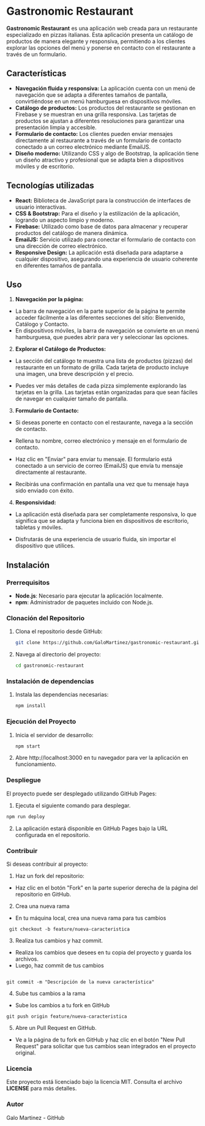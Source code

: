 
# Gastronomic Restaurant

**Gastronomic Restaurant** es una aplicación web creada para un restaurante especializado en pizzas italianas. Esta aplicación presenta un catálogo de productos de manera elegante y responsiva, permitiendo a los clientes explorar las opciones del menú y ponerse en contacto con el restaurante a través de un formulario.

## Características

- **Navegación fluida y responsiva:** La aplicación cuenta con un menú de navegación que se adapta a diferentes tamaños de pantalla, convirtiéndose en un menú hamburguesa en dispositivos móviles.
- **Catálogo de productos:** Los productos del restaurante se gestionan en Firebase y se muestran en una grilla responsiva. Las tarjetas de productos se ajustan a diferentes resoluciones para garantizar una presentación limpia y accesible.
- **Formulario de contacto:** Los clientes pueden enviar mensajes directamente al restaurante a través de un formulario de contacto conectado a un correo electrónico mediante EmailJS.
- **Diseño moderno:** Utilizando CSS y algo de Bootstrap, la aplicación tiene un diseño atractivo y profesional que se adapta bien a dispositivos móviles y de escritorio.

## Tecnologías utilizadas

- **React:** Biblioteca de JavaScript para la construcción de interfaces de usuario interactivas.
- **CSS & Bootstrap:** Para el diseño y la estilización de la aplicación, logrando un aspecto limpio y moderno.
- **Firebase:** Utilizado como base de datos para almacenar y recuperar productos del catálogo de manera dinámica.
- **EmailJS:** Servicio utilizado para conectar el formulario de contacto con una dirección de correo electrónico.
- **Responsive Design:** La aplicación está diseñada para adaptarse a cualquier dispositivo, asegurando una experiencia de usuario coherente en diferentes tamaños de pantalla.

## Uso
1. **Navegación por la página:**

- La barra de navegación en la parte superior de la página te permite acceder fácilmente a las diferentes secciones del sitio: Bienvenido, Catálogo y Contacto.
- En dispositivos móviles, la barra de navegación se convierte en un menú hamburguesa, que puedes abrir para ver y seleccionar las opciones.

2. **Explorar el Catálogo de Productos:**

- La sección del catálogo te muestra una lista de productos (pizzas) del restaurante en un formato de grilla. Cada tarjeta de producto incluye una imagen, una breve descripción y el precio.

- Puedes ver más detalles de cada pizza simplemente explorando las tarjetas en la grilla. Las tarjetas están organizadas para que sean fáciles de navegar en cualquier tamaño de pantalla.

3. **Formulario de Contacto:**

- Si deseas ponerte en contacto con el restaurante, navega a la sección de contacto.

- Rellena tu nombre, correo electrónico y mensaje en el formulario de contacto.

- Haz clic en "Enviar" para enviar tu mensaje. El formulario está conectado a un servicio de correo (EmailJS) que envía tu mensaje directamente al restaurante.

- Recibirás una confirmación en pantalla una vez que tu mensaje haya sido enviado con éxito.

4. **Responsividad:**

- La aplicación está diseñada para ser completamente responsiva, lo que significa que se adapta y funciona bien en dispositivos de escritorio, tabletas y móviles.
 
- Disfrutarás de una experiencia de usuario fluida, sin importar el dispositivo que utilices.

## Instalación

### Prerrequisitos

- **Node.js**: Necesario para ejecutar la aplicación localmente.
- **npm**: Administrador de paquetes incluido con Node.js.

### Clonación del Repositorio


1. Clona el repositorio desde GitHub:
   ```bash
   git clone https://github.com/GaloMartinez/gastronomic-restaurant.git
   
2. Navega al directorio del proyecto:
   ```bash
   cd gastronomic-restaurant

### Instalación de dependencias


1. Instala las dependencias necesarias:
   ```bash
   npm install

### Ejecución del Proyecto


1. Inicia el servidor de desarrollo:
   ```bash
   npm start

2. Abre http://localhost:3000 en tu navegador para ver la aplicación en funcionamiento.


### Despliegue

El proyecto puede ser desplegado utilizando GitHub Pages:

1. Ejecuta el siguiente comando para desplegar.

```bash
npm run deploy

```

2. La aplicación estará disponible en GitHub Pages bajo la URL configurada en el repositorio.

### Contribuir

Si deseas contribuir al proyecto:

1. Haz un fork del repositorio:

- Haz clic en el botón "Fork" en la parte superior derecha de la página del repositorio en GitHub.

2. Crea una nueva rama

- En tu máquina local, crea una nueva rama para tus cambios
```
 git checkout -b feature/nueva-caracteristica

 ```

3. Realiza tus cambios y haz commit.
- Realiza los cambios que desees en tu copia del proyecto y guarda los archivos.
- Luego, haz commit de tus cambios
```

git commit -m "Descripción de la nueva característica"

```

4. Sube tus cambios a la rama 
- Sube los cambios a tu fork en GitHub
```
git push origin feature/nueva-caracteristica
```



5. Abre un Pull Request en GitHub.
- Ve a la página de tu fork en GitHub y haz clic en el botón "New Pull Request" para solicitar que tus cambios sean integrados en el proyecto original.


### Licencia
Este proyecto está licenciado bajo la licencia MIT. Consulta el archivo **LICENSE** para más detalles.

### Autor
Galo Martinez - GitHub